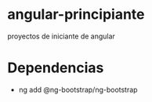 # angular-principiante
proyectos de iniciante de angular

# Dependencias
- ng add @ng-bootstrap/ng-bootstrap
